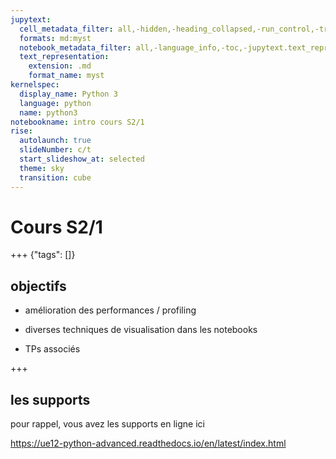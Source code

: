 ```yaml
---
jupytext:
  cell_metadata_filter: all,-hidden,-heading_collapsed,-run_control,-trusted
  formats: md:myst
  notebook_metadata_filter: all,-language_info,-toc,-jupytext.text_representation.jupytext_version,-jupytext.text_representation.format_version
  text_representation:
    extension: .md
    format_name: myst
kernelspec:
  display_name: Python 3
  language: python
  name: python3
notebookname: intro cours S2/1
rise:
  autolaunch: true
  slideNumber: c/t
  start_slideshow_at: selected
  theme: sky
  transition: cube
---
```


# Cours S2/1

+++ {"tags": []}

## objectifs

* amélioration des performances / profiling

* diverses techniques de visualisation dans les notebooks

* TPs associés

+++

## les supports

pour rappel, vous avez les supports en ligne ici

https://ue12-python-advanced.readthedocs.io/en/latest/index.html
